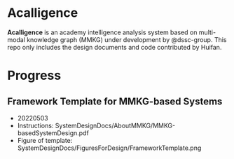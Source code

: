 # Acalligence
**Acalligence** is an academy intelligence analysis system based on multi-modal knowledge graph (MMKG) under development by @dssc-group. This repo only includes the design documents and code contributed by Huifan.

# Progress

## Framework Template for MMKG-based Systems

- 20220503
- Instructions: SystemDesignDocs/AboutMMKG/MMKG-basedSystemDesign.pdf
- Figure of template: SystemDesignDocs/FiguresForDesign/FrameworkTemplate.png
